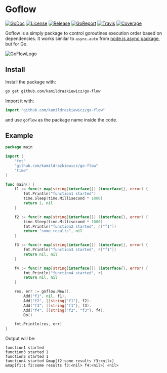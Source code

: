 # Goflow

[![GoDoc](http://godoc.org/github.com/kamildrazkiewicz/go-flow?status.svg)](http://godoc.org/github.com/kamildrazkiewicz/go-flow) [![License](https://img.shields.io/github/license/mashape/apistatus.svg?maxAge=2592000)](http://godoc.org/github.com/kamildrazkiewicz/go-flow) [![Release](https://img.shields.io/github/release/kamildrazkiewicz/go-flow.svg?label=Release)](http://godoc.org/github.com/kamildrazkiewicz/go-flow) [![GoReport](https://goreportcard.com/badge/github.com/kamildrazkiewicz/go-flow)](https://goreportcard.com/report/github.com/kamildrazkiewicz/go-flow) [![Travis](https://travis-ci.org/kamildrazkiewicz/go-flow.svg?branch=master)](https://travis-ci.org/kamildrazkiewicz/go-flow) [![Coverage](http://coveralls.io/repos/github/kamildrazkiewicz/go-flow/badge.svg?branch=master)](https://coveralls.io/github/kamildrazkiewicz/go-flow?branch=master)

Goflow is a simply package to control goroutines execution order based on dependencies. It works similar to ```async.auto``` from [node.js async package](https://github.com/caolan/async), but for Go.

![GoFlowLogo](http://i.imgur.com/TphzNch.png)

## Install

Install the package with:

```bash
go get github.com/kamildrazkiewicz/go-flow
```

Import it with:

```go
import "github.com/kamildrazkiewicz/go-flow"
```

and use `goflow` as the package name inside the code.

## Example

```go
package main

import (
	"fmt"
	"github.com/kamildrazkiewicz/go-flow"
	"time"
)

func main() {
	f1 := func(r map[string]interface{}) (interface{}, error) {
		fmt.Println("function1 started")
		time.Sleep(time.Millisecond * 1000)
		return 1, nil
	}

	f2 := func(r map[string]interface{}) (interface{}, error) {
		time.Sleep(time.Millisecond * 1000)
		fmt.Println("function2 started", r["f1"])
		return "some results", nil
	}

	f3 := func(r map[string]interface{}) (interface{}, error) {
		fmt.Println("function3 started", r["f1"])
		return nil, nil
	}

	f4 := func(r map[string]interface{}) (interface{}, error) {
		fmt.Println("function4 started", r)
		return nil, nil
	}

	res, err := goflow.New().
		Add("f1", nil, f1).
		Add("f2", []string{"f1"}, f2).
		Add("f3", []string{"f1"}, f3).
		Add("f4", []string{"f2", "f3"}, f4).
		Do()

	fmt.Println(res, err)
}


```

Output will be:
```
function1 started
function3 started 1
function2 started 1
function4 started &map[f2:some results f3:<nil>]
&map[f1:1 f2:some results f3:<nil> f4:<nil>] <nil>
```

